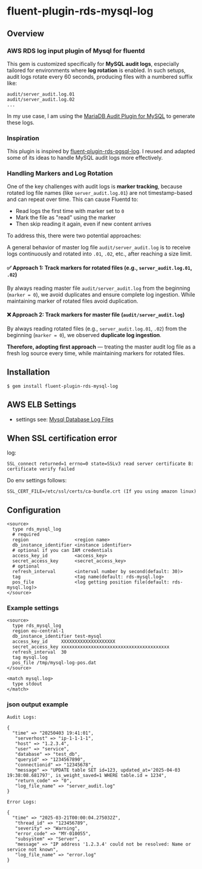 # fluent-plugin-rds-mysql-log

## Overview
### AWS RDS log input plugin of Mysql for fluentd

This gem is customized specifically for **MySQL audit logs**, especially tailored for environments where **log rotation** is enabled. In such setups, audit logs rotate every 60 seconds, producing files with a numbered suffix like:

```
audit/server_audit.log.01 
audit/server_audit.log.02 
...
```

In my use case, I am using the [MariaDB Audit Plugin for MySQL](https://github.com/aws/audit-plugin-for-mysql) to generate these logs.

### Inspiration

This plugin is inspired by [fluent-plugin-rds-pgsql-log](https://github.com/shinsaka/fluent-plugin-rds-pgsql-log). 
I reused and adapted some of its ideas to handle MySQL audit logs more effectively.

### Handling Markers and Log Rotation

One of the key challenges with audit logs is **marker tracking**, because rotated log file names (like `server_audit.log.01`) are not timestamp-based and can repeat over time. This can cause Fluentd to:
- Read logs the first time with marker set to `0`
- Mark the file as "read" using the marker
- Then skip reading it again, even if new content arrives

To address this, there were two potential approaches:

A general behavior of master log file `audit/server_audit.log` is to receive logs continuously and rotated into `.01`, `.02`, etc., after reaching a size limit. 

#### ✅  Approach 1: Track markers for rotated files (e.g., `server_audit.log.01`, `.02`)

By always reading master file `audit/server_audit.log` from the beginning (`marker = 0`), we avoid duplicates and ensure complete log ingestion. While maintaining marker of rotated files avoid duplication.

#### ❌ Approach 2: Track markers for master file (`audit/server_audit.log`)

By always reading rotated files (e.g., `server_audit.log.01`, `.02`) from the beginning (`marker = 0`), we observed **duplicate log ingestion**.

**Therefore, adopting first approach** — treating the master audit log file as a fresh log source every time, while maintaining markers for rotated files.

## Installation

    $ gem install fluent-plugin-rds-mysql-log

## AWS ELB Settings
- settings see: [Mysql Database Log Files](http://docs.aws.amazon.com/AmazonRDS/latest/UserGuide/USER_LogAccess.Concepts.Mysql.html)

## When SSL certification error
log:
```
SSL_connect returned=1 errno=0 state=SSLv3 read server certificate B: certificate verify failed
```
Do env settings follows:
```
SSL_CERT_FILE=/etc/ssl/certs/ca-bundle.crt (If you using amazon linux)
```

## Configuration

```config
<source>
  type rds_mysql_log
  # required
  region                 <region name>
  db_instance_identifier <instance identifier>
  # optional if you can IAM credentials
  access_key_id          <access_key>
  secret_access_key      <secret_access_key>
  # optional
  refresh_interval       <interval number by second(default: 30)>
  tag                    <tag name(default: rds-mysql.log>
  pos_file               <log getting position file(default: rds-mysql.log)>
</source>
```

### Example settings
```config
<source>
  type rds_mysql_log
  region eu-central-1
  db_instance_identifier test-mysql
  access_key_id     XXXXXXXXXXXXXXXXXXXX
  secret_access_key xxxxxxxxxxxxxxxxxxxxxxxxxxxxxxxxxxxxxxxx
  refresh_interval  30
  tag mysql.log
  pos_file /tmp/mysql-log-pos.dat
</source>

<match mysql.log>
  type stdout
</match>
```

### json output example
```
Audit Logs:

{
  "time" => "20250403 19:41:01",
   "serverhost" => "ip-1-1-1-1",
   "host" => "1.2.3.4",
   "user" => "service",
   "database" => "test_db",
   "queryid" => "1234567890",
   "connectionid" => "12345678",
   "message" => "UPDATE table SET id=123, updated_at='2025-04-03 19:38:08.681797', is_weight_saved=1 WHERE table.id = 1234",
   "return_code" => "0",
   "log_file_name" => "server_audit.log"
}

Error Logs:

{
  "time" => "2025-03-21T00:00:04.275032Z",
   "thread_id" => "123456789",
   "severity" => "Warning",
   "error_code" => "MY-010055",
   "subsystem" => "Server",
   "message" => "IP address '1.2.3.4' could not be resolved: Name or service not known",
   "log_file_name" => "error.log"
}

```
